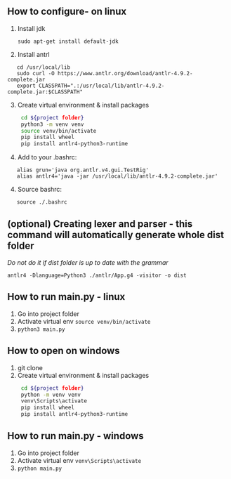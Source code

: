 ## How to configure- on linux
1. Install jdk
   ```
   sudo apt-get install default-jdk
   ```
2. Install antrl
```
   cd /usr/local/lib
   sudo curl -O https://www.antlr.org/download/antlr-4.9.2-complete.jar
   export CLASSPATH=".:/usr/local/lib/antlr-4.9.2-complete.jar:$CLASSPATH"
```

3. Create virtual environment & install packages
   ```bash
    cd ${project folder}
    python3 -m venv venv
    source venv/bin/activate
    pip install wheel
    pip install antlr4-python3-runtime
   ```
3. Add to your .bashrc:
```
   alias grun='java org.antlr.v4.gui.TestRig'
   alias antlr4='java -jar /usr/local/lib/antlr-4.9.2-complete.jar'
```
4. Source bashrc:
```
   source ./.bashrc
```

## (optional) Creating lexer and parser - this command will automatically generate whole dist folder
*Do not do  it if dist folder is up to date with the grammar*
```
antlr4 -Dlanguage=Python3 ./antlr/App.g4 -visitor -o dist
```

## How to run main.py - linux
1. Go into project folder
2. Activate virtual env `source venv/bin/activate`
3. `python3 main.py`
   
## How to open on windows
1. git clone
2. Create virtual environment & install packages
   ```bash
    cd ${project folder}
    python -m venv venv
    venv\Scripts\activate
    pip install wheel
    pip install antlr4-python3-runtime
   ```

## How to run main.py - windows
1. Go into project folder
2. Activate virtual env `venv\Scripts\activate`
3. `python main.py`